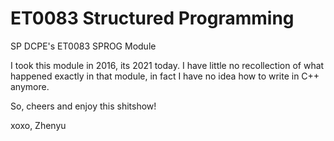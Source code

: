 # ET0083 Structured Programming
SP DCPE's ET0083 SPROG Module

I took this module in 2016, its 2021 today. I have little no recollection of what happened exactly in that module, in fact I have no idea how to write in C++ anymore.

So, cheers and enjoy this shitshow!

xoxo,
Zhenyu